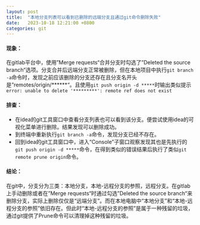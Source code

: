```yaml
---
layout: post
title:  "本地分支列表可以看到已删除的远端分支且通过git命令删除失败"
date:   2023-10-18 12:21:00 +0800
categories: git
---
```

#### 现象：
在gitlab平台中，使用”Merge requests“合并分支时勾选了”Deleted the source branch“选项。分支合并后远端分支正常被删除，但在本地项目中执行`git branch -a`命令时，发现之前应该删除的分支还存在且分支名开头是”remotes/origin/******“。且使用`git push origin -d *****`时输出类似提示`error: unable to delete '*********': remote ref does not exist`

#### 排查：
* 在idea的git工具窗口中查看分支列表也可以看到该分支。便尝试使用idea的可视化菜单进行删除。结果发现可以删除成功。
* 到终端中重新执行`git branch -a`命令，发现分支已经不存在。
* 回到idea的git工具窗口中，进入“Console”子窗口观察发现其也是先执行的`git push origin -d *****`命令，在得到类似的错误结果后执行了类似`git remote prune origin`命令。

#### 结论：
在git中，分支分为三类：本地分支，本地-远程分支的参照，远程分支。在gitlab上手动删除或者在”Merge requests“时通过勾选”Deleted the source branch“来删除分支，实际上删除仅仅是“远端分支”。而在本地电脑中“本地分支”和“本地-远程分支的参照”依旧存在。但此时“本地-远程分支的参照”是属于一种残留的垃圾，通过git提供了Prune命令可以清理掉这种残留的垃圾。